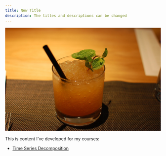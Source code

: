```yaml
---
title: New Title
description: The titles and descriptions can be changed
---
```


![My Picture](/pics/Tracy.jpg)

This is content I've developed for my courses:

- [Time Series Decomposition](/timeseries/index.md)
